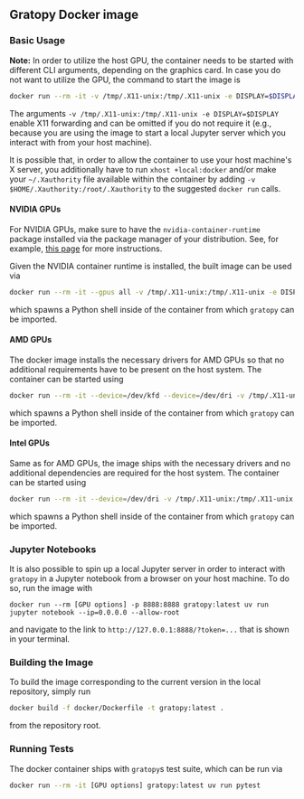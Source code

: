 ## Gratopy Docker image

### Basic Usage

**Note:** In order to utilize the host GPU, the container needs to be started
with different CLI arguments, depending on the graphics card. In case you do
not want to utilize the GPU, the command to start the image is
```sh
docker run --rm -it -v /tmp/.X11-unix:/tmp/.X11-unix -e DISPLAY=$DISPLAY gratopy:latest
```
The arguments `-v /tmp/.X11-unix:/tmp/.X11-unix -e DISPLAY=$DISPLAY`
enable X11 forwarding and can be omitted if you do not require it (e.g., because you
are using the image to start a local Jupyter server which you interact with from your
host machine).

It is possible that, in order to allow the container to use your host machine's X server,
you additionally have to run `xhost +local:docker` and/or make your `~/.Xauthority` file
available within the container by adding `-v $HOME/.Xauthority:/root/.Xauthority` to the
suggested `docker run` calls.

#### NVIDIA GPUs

For NVIDIA GPUs, make sure to have the `nvidia-container-runtime` package
installed via the package manager of your distribution. See, for example,
[this page](https://linuxhandbook.com/setup-opencl-linux-docker/) for more
instructions.

Given the NVIDIA container runtime is installed, the built image can be
used via
```sh
docker run --rm -it --gpus all -v /tmp/.X11-unix:/tmp/.X11-unix -e DISPLAY=$DISPLAY gratopy:latest
```
which spawns a Python shell inside of the container from which `gratopy`
can be imported.

#### AMD GPUs

The docker image installs the necessary drivers for AMD GPUs so that
no additional requirements have to be present on the host system. The
container can be started using
```sh
docker run --rm -it --device=/dev/kfd --device=/dev/dri -v /tmp/.X11-unix:/tmp/.X11-unix -e DISPLAY=$DISPLAY gratopy:latest
```
which spawns a Python shell inside of the container from which `gratopy`
can be imported.

#### Intel GPUs

Same as for AMD GPUs, the image ships with the necessary drivers and
no additional dependencies are required for the host system. The container
can be started using
```sh
docker run --rm -it --device=/dev/dri -v /tmp/.X11-unix:/tmp/.X11-unix -e DISPLAY=$DISPLAY gratopy:latest
```
which spawns a Python shell inside of the container from which `gratopy`
can be imported.

### Jupyter Notebooks

It is also possible to spin up a local Jupyter server in order to
interact with `gratopy` in a Jupyter notebook from a browser on your
host machine. To do so, run the image with
```
docker run --rm [GPU options] -p 8888:8888 gratopy:latest uv run jupyter notebook --ip=0.0.0.0 --allow-root
```
and navigate to the link to `http://127.0.0.1:8888/?token=...` that is
shown in your terminal.

### Building the Image

To build the image corresponding to the current version in the local repository,
simply run
```sh
docker build -f docker/Dockerfile -t gratopy:latest .
```
from the repository root.

### Running Tests

The docker container ships with `gratopy`s test suite, which can be
run via
```sh
docker run --rm -it [GPU options] gratopy:latest uv run pytest
```




